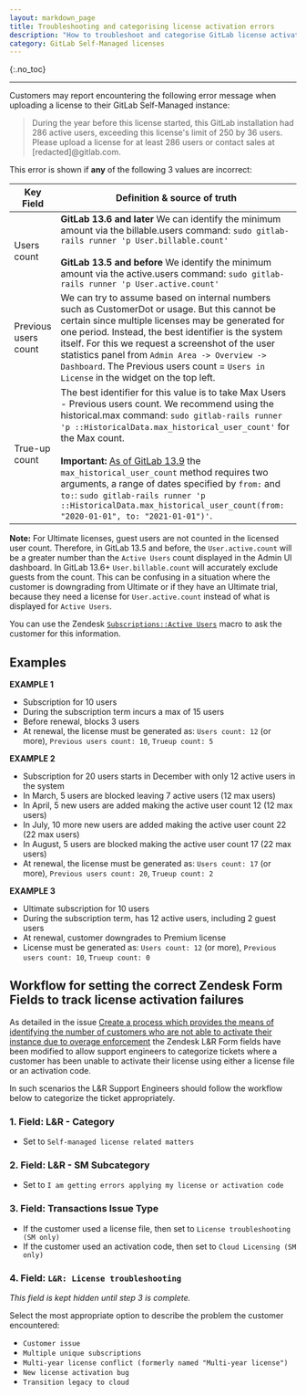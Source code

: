 ```yaml
---
layout: markdown_page
title: Troubleshooting and categorising license activation errors
description: "How to troubleshoot and categorise GitLab license activation errors"
category: GitLab Self-Managed licenses
---
```


{:.no_toc}

----

Customers may report encountering the following error message when uploading a license to their GitLab Self-Managed instance:

> During the year before this license started, this GitLab installation had 286
> active users, exceeding this license's limit of 250 by 36 users. Please
> upload a license for at least 286 users or contact sales at [redacted]@gitlab.com.

This error is shown if **any** of the following 3 values are incorrect:

| Key Field | Definition & source of truth |
|------|-------|
| Users count |   **GitLab 13.6 and later** We can identify the minimum amount via the billable.users command: `sudo gitlab-rails runner 'p User.billable.count'` <br/><br/>**GitLab 13.5 and before** We identify the minimum amount via the active.users command: `sudo gitlab-rails runner 'p User.active.count'`  |
| Previous users count |   We can try to assume based on internal numbers such as CustomerDot or usage.  But this cannot be certain since multiple licenses may be generated for one period. Instead, the best identifier is the system itself. For this we request a screenshot of the user statistics panel from `Admin Area -> Overview -> Dashboard`. The Previous users count = `Users in License` in the widget on the top left. |
| True-up count |   The best identifier for this value is to take Max Users - Previous users count. We recommend using the historical.max command: `sudo gitlab-rails runner 'p ::HistoricalData.max_historical_user_count'` for the Max count. <br/><br/> **Important:** [As of GitLab 13.9](https://gitlab.com/gitlab-org/gitlab/-/merge_requests/54221) the `max_historical_user_count` method requires two arguments, a range of dates specified by `from:` and `to:`: `sudo gitlab-rails runner 'p ::HistoricalData.max_historical_user_count(from: "2020-01-01", to: "2021-01-01")'`. |

**Note:** For Ultimate licenses, guest users are not counted in the licensed user count. Therefore, in GitLab 13.5 and before, the `User.active.count` will be a greater number than the `Active Users` count displayed in the Admin UI dashboard. In GitLab 13.6+ `User.billable.count` will accurately exclude guests from the count. This can be confusing in a situation where the customer is downgrading from Ultimate or if they have an Ultimate trial, because they need a license for `User.active.count` instead of what is displayed for `Active Users`.

You can use the Zendesk [`Subscriptions::Active Users`](https://gitlab.com/search?utf8=%E2%9C%93&group_id=2573624&project_id=17008590&scope=&search_code=true&snippets=false&repository_ref=master&nav_source=navbar&search=id%3A+360062275600) macro to ask the customer for this information.

## Examples

**EXAMPLE 1**
   - Subscription for 10 users
   - During the subscription term incurs a max of 15 users
   - Before renewal, blocks 3 users
   - At renewal, the license must be generated as: `Users count: 12` (or more), `Previous users count: 10`, `Trueup count: 5 `

**EXAMPLE 2**
  - Subscription for 20 users starts in December with only 12 active users in the system
  - In March, 5 users are blocked leaving 7 active users (12 max users)
  - In April, 5 new users are added making the active user count 12 (12 max users)
  - In July, 10 more new users are added making the active user count 22 (22 max users)
  - In August, 5 users are blocked making the active user count 17 (22 max users)
  - At renewal, the license must be generated as: `Users count: 17` (or more), `Previous users count: 20`, `Trueup count: 2`

**EXAMPLE 3**
  - Ultimate subscription for 10 users
  - During the subscription term, has 12 active users, including 2 guest users
  - At renewal, customer downgrades to Premium license
  - License must be generated as: `Users count: 12` (or more), `Previous users count: 10`, `Trueup count: 0`


## Workflow for setting the correct Zendesk Form Fields to track license activation failures

As detailed in the issue [Create a process which provides the means of identifying the number of customers who are not able to activate their instance due to overage enforcement](https://gitlab.com/gitlab-com/support/support-team-meta/-/issues/4959) the Zendesk L&R Form fields have been modified to allow support engineers to categorize tickets where a customer has been unable to activate their license using either a license file or an activation code.

In such scenarios the L&R Support Engineers should follow the workflow below to categorize the ticket appropriately.

### 1. Field: L&R - Category
- Set to `Self-managed license related matters`

### 2. Field: L&R - SM Subcategory
- Set to `I am getting errors applying my license or activation code`

### 3. Field: Transactions Issue Type
- If the customer used a license file, then set to `License troubleshooting (SM only)`
- If the customer used an activation code, then set to `Cloud Licensing (SM only)` 

### 4. Field: `L&R: License troubleshooting`

*This field is kept hidden until step 3 is complete.*

Select the most appropriate option to describe the problem the customer encountered:

* `Customer issue`
* `Multiple unique subscriptions`
* `Multi-year license conflict (formerly named "Multi-year license")`
* `New license activation bug`
* `Transition legacy to cloud`

